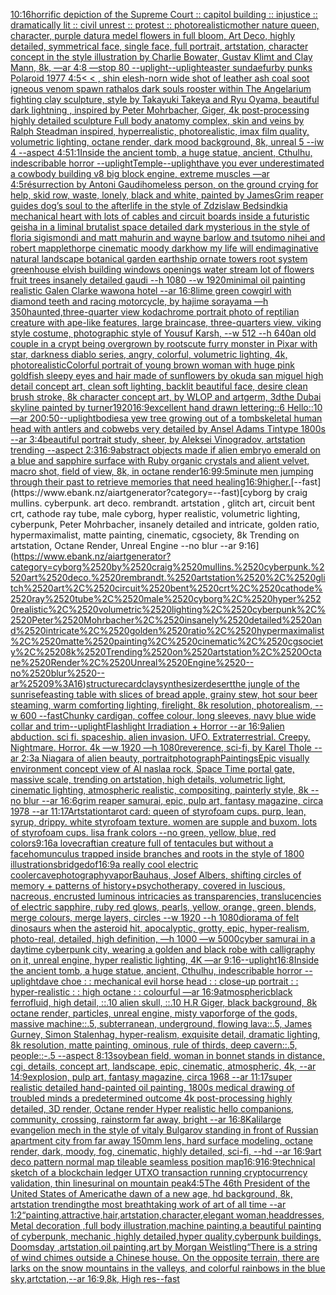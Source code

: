 [10:16](https://www.ebank.nz/aiartgenerator?category=10%3A16)[horrific depiction of the Supreme Court :: capitol building :: injustice :: dramatically lit :: civil unrest :: protest :: photorealistic](https://www.ebank.nz/aiartgenerator?category=horrific%2520depiction%2520of%2520the%2520Supreme%2520Court%2520%3A%3A%2520capitol%2520building%2520%3A%3A%2520injustice%2520%3A%3A%2520dramatically%2520lit%2520%3A%3A%2520civil%2520unrest%2520%3A%3A%2520protest%2520%3A%3A%2520photorealistic)[mother nature queen, character, purple datura medel flowers in full bloom, Art Deco, highly detailed, symmetrical face, single face, full portrait, artstation, character concept in the style illustration by Charlie Bowater, Gustav Klimt and Clay Mann, 8k, —ar 4:8 —stop 80 --uplight](https://www.ebank.nz/aiartgenerator?category=mother%2520nature%2520queen%2C%2520character%2C%2520purple%2520datura%2520medel%2520flowers%2520in%2520full%2520bloom%2C%2520Art%2520Deco%2C%2520highly%2520detailed%2C%2520symmetrical%2520face%2C%2520single%2520face%2C%2520full%2520portrait%2C%2520artstation%2C%2520character%2520concept%2520in%2520the%2520style%2520illustration%2520by%2520Charlie%2520Bowater%2C%2520Gustav%2520Klimt%2520and%2520Clay%2520Mann%2C%25208k%2C%2520%E2%80%94ar%25204%3A8%2520%E2%80%94stop%252080%2520--uplight)[--uplight](https://www.ebank.nz/aiartgenerator?category=--uplight)[easter sundae](https://www.ebank.nz/aiartgenerator?category=easter%2520sundae)[furby punks Polaroid 1977 4:5](https://www.ebank.nz/aiartgenerator?category=furby%2520punks%2520Polaroid%25201977%25204%3A5)[< < , shin elesh-norn wide shot of leather ash coal soot igneous venom spawn rathalos dark souls rooster within The Angelarium fighting clay sculpture, style by Takayuki Takeya and Ryu Oyama, beautiful dark lightning , inspired by Peter Mohrbacher, Giger, 4k post-processing highly detailed sculpture Full body anatomy complex, skin and veins by Ralph Steadman inspired, hyperrealistic, photorealistic, imax film quality, volumetric lighting, octane render, dark mood background, 8k, unreal 5 --iw 4 --aspect 4:5](https://www.ebank.nz/aiartgenerator?category=%3C%2520%3C%2520%2C%2520shin%2520elesh-norn%2520wide%2520shot%2520of%2520leather%2520ash%2520coal%2520soot%2520igneous%2520venom%2520spawn%2520rathalos%2520dark%2520souls%2520rooster%2520within%2520The%2520Angelarium%2520fighting%2520clay%2520sculpture%2C%2520style%2520by%2520Takayuki%2520Takeya%2520and%2520Ryu%2520Oyama%2C%2520beautiful%2520dark%2520lightning%2520%2C%2520inspired%2520by%2520Peter%2520Mohrbacher%2C%2520Giger%2C%25204k%2520post-processing%2520highly%2520detailed%2520sculpture%2520Full%2520body%2520anatomy%2520complex%2C%2520skin%2520and%2520veins%2520by%2520Ralph%2520Steadman%2520inspired%2C%2520hyperrealistic%2C%2520photorealistic%2C%2520imax%2520film%2520quality%2C%2520volumetric%2520lighting%2C%2520octane%2520render%2C%2520dark%2520mood%2520background%2C%25208k%2C%2520unreal%25205%2520--iw%25204%2520--aspect%25204%3A5)[1:1](https://www.ebank.nz/aiartgenerator?category=1%3A1)[Inside the ancient tomb, a huge statue, ancient, Cthulhu, indescribable horror --uplight](https://www.ebank.nz/aiartgenerator?category=Inside%2520the%2520ancient%2520tomb%2C%2520a%2520huge%2520statue%2C%2520ancient%2C%2520Cthulhu%2C%2520indescribable%2520horror%2520--uplight)[Temple](https://www.ebank.nz/aiartgenerator?category=Temple)[--uplight](https://www.ebank.nz/aiartgenerator?category=--uplight)[have you ever underestimated a cow](https://www.ebank.nz/aiartgenerator?category=have%2520you%2520ever%2520underestimated%2520a%2520cow)[body building v8 big block engine, extreme muscles —ar 4:5](https://www.ebank.nz/aiartgenerator?category=body%2520building%2520v8%2520big%2520block%2520engine%2C%2520extreme%2520muscles%2520%E2%80%94ar%25204%3A5)[résurrection by Antoni Gaudi](https://www.ebank.nz/aiartgenerator?category=r%C3%A9surrection%2520by%2520Antoni%2520Gaudi)[homeless person, on the ground crying for help, skid row, waste, lonely, black and white, painted by James](https://www.ebank.nz/aiartgenerator?category=homeless%2520person%2C%2520on%2520the%2520ground%2520crying%2520for%2520help%2C%2520skid%2520row%2C%2520waste%2C%2520lonely%2C%2520black%2520and%2520white%2C%2520painted%2520by%2520James)[Grim reaper guides dog’s soul to the afterlife in the style of Zdzislaw Bedsindki](https://www.ebank.nz/aiartgenerator?category=Grim%2520reaper%2520guides%2520dog%E2%80%99s%2520soul%2520to%2520the%2520afterlife%2520in%2520the%2520style%2520of%2520Zdzislaw%2520Bedsindki)[a mechanical heart with lots of cables and circuit boards inside a futuristic geisha in a liminal brutalist space detailed dark mysterious in the style of floria sigismondi and matt mahurin and wayne barlow and tsutomo nihei and robert mapplethorpe cinematic moody dark](https://www.ebank.nz/aiartgenerator?category=a%2520mechanical%2520heart%2520with%2520lots%2520of%2520cables%2520and%2520circuit%2520boards%2520inside%2520a%2520futuristic%2520geisha%2520in%2520a%2520liminal%2520brutalist%2520space%2520detailed%2520dark%2520mysterious%2520in%2520the%2520style%2520of%2520floria%2520sigismondi%2520and%2520matt%2520mahurin%2520and%2520wayne%2520barlow%2520and%2520tsutomo%2520nihei%2520and%2520robert%2520mapplethorpe%2520cinematic%2520moody%2520dark)[how my life will end](https://www.ebank.nz/aiartgenerator?category=how%2520my%2520life%2520will%2520end)[imaginative natural landscape botanical garden earthship ornate towers root system greenhouse elvish building windows openings water stream lot of flowers fruit trees insanely detailed gaudi --h 1080 --w 1920](https://www.ebank.nz/aiartgenerator?category=imaginative%2520natural%2520landscape%2520botanical%2520garden%2520earthship%2520ornate%2520towers%2520root%2520system%2520greenhouse%2520elvish%2520building%2520windows%2520openings%2520water%2520stream%2520lot%2520of%2520flowers%2520fruit%2520trees%2520insanely%2520detailed%2520gaudi%2520--h%25201080%2520--w%25201920)[minimal oil painting realistic Galen Clarke wawona hotel --ar 16:8](https://www.ebank.nz/aiartgenerator?category=minimal%2520oil%2520painting%2520realistic%2520Galen%2520Clarke%2520wawona%2520hotel%2520--ar%252016%3A8)[lime green cowgirl with diamond teeth and racing motorcycle, by hajime sorayama —h 350](https://www.ebank.nz/aiartgenerator?category=lime%2520green%2520cowgirl%2520with%2520diamond%2520teeth%2520and%2520racing%2520motorcycle%2C%2520by%2520hajime%2520sorayama%2520%E2%80%94h%2520350)[haunted,](https://www.ebank.nz/aiartgenerator?category=haunted%2C)[three-quarter view kodachrome portrait photo of reptilian creature with ape-like features, large braincase, three-quarters view, viking style costume, photographic style of Yousuf Karsh, --w 512 --h 640](https://www.ebank.nz/aiartgenerator?category=three-quarter%2520view%2520kodachrome%2520portrait%2520photo%2520of%2520reptilian%2520creature%2520with%2520ape-like%2520features%2C%2520large%2520braincase%2C%2520three-quarters%2520view%2C%2520viking%2520style%2520costume%2C%2520photographic%2520style%2520of%2520Yousuf%2520Karsh%2C%2520--w%2520512%2520--h%2520640)[an old couple in a crypt being overgrown by roots](https://www.ebank.nz/aiartgenerator?category=an%2520old%2520couple%2520in%2520a%2520crypt%2520being%2520overgrown%2520by%2520roots)[cute furry monster in Pixar with star, darkness diablo series, angry, colorful, volumetric lighting, 4k, photorealistic](https://www.ebank.nz/aiartgenerator?category=cute%2520furry%2520monster%2520in%2520Pixar%2520with%2520star%2C%2520darkness%2520diablo%2520series%2C%2520angry%2C%2520colorful%2C%2520volumetric%2520lighting%2C%25204k%2C%2520photorealistic)[Colorful portrait of young brown woman with huge pink goldfish sleepy eyes and hair made of sunflowers by okuda san miguel high detail concept art, clean soft lighting, backlit beautiful face, desire clean brush stroke, 8k character concept art, by WLOP and artgerm, 3d](https://www.ebank.nz/aiartgenerator?category=Colorful%2520portrait%2520of%2520young%2520brown%2520woman%2520with%2520huge%2520pink%2520goldfish%2520sleepy%2520eyes%2520and%2520hair%2520made%2520of%2520sunflowers%2520by%2520okuda%2520san%2520miguel%2520high%2520detail%2520concept%2520art%2C%2520clean%2520soft%2520lighting%2C%2520backlit%2520beautiful%2520face%2C%2520desire%2520clean%2520brush%2520stroke%2C%25208k%2520character%2520concept%2520art%2C%2520by%2520WLOP%2520and%2520artgerm%2C%25203d)[the Dubai skyline painted by turner](https://www.ebank.nz/aiartgenerator?category=the%2520Dubai%2520skyline%2520painted%2520by%2520turner)[1920](https://www.ebank.nz/aiartgenerator?category=1920)[16:9](https://www.ebank.nz/aiartgenerator?category=16%3A9)[excellent hand drawn lettering::6 Hello::10 —ar 200:50](https://www.ebank.nz/aiartgenerator?category=excellent%2520hand%2520drawn%2520lettering%3A%3A6%2520Hello%3A%3A10%2520%E2%80%94ar%2520200%3A50)[--uplight](https://www.ebank.nz/aiartgenerator?category=--uplight)[bodies](https://www.ebank.nz/aiartgenerator?category=bodies)[a yew tree growing out of a tomb](https://www.ebank.nz/aiartgenerator?category=a%2520yew%2520tree%2520growing%2520out%2520of%2520a%2520tomb)[skeletal human head with antlers and cobwebs very detailed by Ansel Adams Tintype 1800s --ar 3:4](https://www.ebank.nz/aiartgenerator?category=skeletal%2520human%2520head%2520with%2520antlers%2520and%2520cobwebs%2520very%2520detailed%2520by%2520Ansel%2520Adams%2520Tintype%25201800s%2520--ar%25203%3A4)[beautiful portrait study, sheer,  by Aleksei Vinogradov, artstation trending --aspect 2:3](https://www.ebank.nz/aiartgenerator?category=beautiful%2520portrait%2520study%2C%2520sheer%2C%2520%2520by%2520Aleksei%2520Vinogradov%2C%2520artstation%2520trending%2520--aspect%25202%3A3)[16:9](https://www.ebank.nz/aiartgenerator?category=16%3A9)[abstract objects made if alien embryo emerald on a blue and sapphire surface with Ruby organic crystals and alient velvet, macro shot, field of view, 8k, in octane render](https://www.ebank.nz/aiartgenerator?category=abstract%2520objects%2520made%2520if%2520alien%2520embryo%2520emerald%2520on%2520a%2520blue%2520and%2520sapphire%2520surface%2520with%2520Ruby%2520organic%2520crystals%2520and%2520alient%2520velvet%2C%2520macro%2520shot%2C%2520field%2520of%2520view%2C%25208k%2C%2520in%2520octane%2520render)[16:9](https://www.ebank.nz/aiartgenerator?category=16%3A9)[9:5](https://www.ebank.nz/aiartgenerator?category=9%3A5)[minute men jumping through their past to retrieve memories that need healing](https://www.ebank.nz/aiartgenerator?category=minute%2520men%2520jumping%2520through%2520their%2520past%2520to%2520retrieve%2520memories%2520that%2520need%2520healing)[16:9](https://www.ebank.nz/aiartgenerator?category=16%3A9)[higher.](https://www.ebank.nz/aiartgenerator?category=higher.)[--fast](https://www.ebank.nz/aiartgenerator?category=--fast)[cyborg by craig mullins. cyberpunk. art deco. rembrandt. artstation , glitch art, circuit bent crt, cathode ray tube, male cyborg, hyper realistic, volumetric lighting, cyberpunk, Peter Mohrbacher, insanely detailed and intricate, golden ratio, hypermaximalist, matte painting, cinematic, cgsociety, 8k Trending on artstation, Octane Render, Unreal Engine --no blur --ar 9:16](https://www.ebank.nz/aiartgenerator?category=cyborg%2520by%2520craig%2520mullins.%2520cyberpunk.%2520art%2520deco.%2520rembrandt.%2520artstation%2520%2C%2520glitch%2520art%2C%2520circuit%2520bent%2520crt%2C%2520cathode%2520ray%2520tube%2C%2520male%2520cyborg%2C%2520hyper%2520realistic%2C%2520volumetric%2520lighting%2C%2520cyberpunk%2C%2520Peter%2520Mohrbacher%2C%2520insanely%2520detailed%2520and%2520intricate%2C%2520golden%2520ratio%2C%2520hypermaximalist%2C%2520matte%2520painting%2C%2520cinematic%2C%2520cgsociety%2C%25208k%2520Trending%2520on%2520artstation%2C%2520Octane%2520Render%2C%2520Unreal%2520Engine%2520--no%2520blur%2520--ar%25209%3A16)[structure](https://www.ebank.nz/aiartgenerator?category=structure)[card](https://www.ebank.nz/aiartgenerator?category=card)[clay](https://www.ebank.nz/aiartgenerator?category=clay)[synthesizer](https://www.ebank.nz/aiartgenerator?category=synthesizer)[desert](https://www.ebank.nz/aiartgenerator?category=desert)[the jungle of the sunrise](https://www.ebank.nz/aiartgenerator?category=the%2520jungle%2520of%2520the%2520sunrise)[feasting table with slices of bread apple, grainy stew, hot sour beer steaming, warm comforting lighting, firelight, 8k resolution, photorealism, --w 600 --fast](https://www.ebank.nz/aiartgenerator?category=feasting%2520table%2520with%2520slices%2520of%2520bread%2520apple%2C%2520grainy%2520stew%2C%2520hot%2520sour%2520beer%2520steaming%2C%2520warm%2520comforting%2520lighting%2C%2520firelight%2C%25208k%2520resolution%2C%2520photorealism%2C%2520--w%2520600%2520--fast)[Chunky cardigan, coffee colour, long sleeves, navy blue wide collar and trim](https://www.ebank.nz/aiartgenerator?category=Chunky%2520cardigan%2C%2520coffee%2520colour%2C%2520long%2520sleeves%2C%2520navy%2520blue%2520wide%2520collar%2520and%2520trim)[--uplight](https://www.ebank.nz/aiartgenerator?category=--uplight)[Flashlight Irradiation + Horror --ar 16:9](https://www.ebank.nz/aiartgenerator?category=Flashlight%2520Irradiation%2520%2B%2520Horror%2520--ar%252016%3A9)[alien abduction. sci fi. spaceship. alien invasion. UFO. Extraterrestrial. Creepy. Nightmare. Horror.  4k —w 1920 —h 1080](https://www.ebank.nz/aiartgenerator?category=alien%2520abduction.%2520sci%2520fi.%2520spaceship.%2520alien%2520invasion.%2520UFO.%2520Extraterrestrial.%2520Creepy.%2520Nightmare.%2520Horror.%2520%25204k%2520%E2%80%94w%25201920%2520%E2%80%94h%25201080)[reverence, sci-fi, by Karel Thole --ar 2:3](https://www.ebank.nz/aiartgenerator?category=reverence%2C%2520sci-fi%2C%2520by%2520Karel%2520Thole%2520--ar%25202%3A3)[a Niagara of alien beauty, portrait](https://www.ebank.nz/aiartgenerator?category=a%2520Niagara%2520of%2520alien%2520beauty%2C%2520portrait)[photograph](https://www.ebank.nz/aiartgenerator?category=photograph)[Paintings](https://www.ebank.nz/aiartgenerator?category=Paintings)[Epic visually environment concept view of Al naslaa rock, Space Time portal gate, massive scale, trending on artstation, high details, volumetric light, cinematic lighting, atmospheric realistic, compositing, painterly style, 8k --no blur --ar 16:6](https://www.ebank.nz/aiartgenerator?category=Epic%2520visually%2520environment%2520concept%2520view%2520of%2520Al%2520naslaa%2520rock%2C%2520Space%2520Time%2520portal%2520gate%2C%2520massive%2520scale%2C%2520trending%2520on%2520artstation%2C%2520high%2520details%2C%2520volumetric%2520light%2C%2520cinematic%2520lighting%2C%2520atmospheric%2520realistic%2C%2520compositing%2C%2520painterly%2520style%2C%25208k%2520--no%2520blur%2520--ar%252016%3A6)[grim reaper samurai, epic, pulp art, fantasy magazine, circa 1978 --ar 11:17](https://www.ebank.nz/aiartgenerator?category=grim%2520reaper%2520samurai%2C%2520epic%2C%2520pulp%2520art%2C%2520fantasy%2520magazine%2C%2520circa%25201978%2520--ar%252011%3A17)[Artstation](https://www.ebank.nz/aiartgenerator?category=Artstation)[tarot card: queen of styrofoam cups. purp, lean, syrup, drippy. white styrofoam texture. women are supple and buxom. lots of styrofoam cups. lisa frank colors --no green, yellow, blue, red colors](https://www.ebank.nz/aiartgenerator?category=tarot%2520card%3A%2520queen%2520of%2520styrofoam%2520cups.%2520purp%2C%2520lean%2C%2520syrup%2C%2520drippy.%2520white%2520styrofoam%2520texture.%2520women%2520are%2520supple%2520and%2520buxom.%2520lots%2520of%2520styrofoam%2520cups.%2520lisa%2520frank%2520colors%2520--no%2520green%2C%2520yellow%2C%2520blue%2C%2520red%2520colors)[9:16](https://www.ebank.nz/aiartgenerator?category=9%3A16)[a lovecraftian creature full of tentacules but without a face](https://www.ebank.nz/aiartgenerator?category=a%2520lovecraftian%2520creature%2520full%2520of%2520tentacules%2520but%2520without%2520a%2520face)[homunculus trapped inside branches and roots in the style of 1800 illustrations](https://www.ebank.nz/aiartgenerator?category=homunculus%2520trapped%2520inside%2520branches%2520and%2520roots%2520in%2520the%2520style%2520of%25201800%2520illustrations)[bridge](https://www.ebank.nz/aiartgenerator?category=bridge)[dof](https://www.ebank.nz/aiartgenerator?category=dof)[16:9](https://www.ebank.nz/aiartgenerator?category=16%3A9)[a really cool electric cooler](https://www.ebank.nz/aiartgenerator?category=a%2520really%2520cool%2520electric%2520cooler)[cave](https://www.ebank.nz/aiartgenerator?category=cave)[photography](https://www.ebank.nz/aiartgenerator?category=photography)[vapor](https://www.ebank.nz/aiartgenerator?category=vapor)[Bauhaus, Josef Albers,  shifting circles of memory + patterns of history+psychotherapy, covered in luscious, nacreous, encrusted luminous intricacies as transparencies, translucencies of electric sapphire, ruby red glows, pearls, yellow, orange, green, blends, merge colours, merge layers, circles  --w 1920 --h 1080](https://www.ebank.nz/aiartgenerator?category=Bauhaus%2C%2520Josef%2520Albers%2C%2520%2520shifting%2520circles%2520of%2520memory%2520%2B%2520patterns%2520of%2520history%2Bpsychotherapy%2C%2520covered%2520in%2520luscious%2C%2520nacreous%2C%2520encrusted%2520luminous%2520intricacies%2520as%2520transparencies%2C%2520translucencies%2520of%2520electric%2520sapphire%2C%2520ruby%2520red%2520glows%2C%2520pearls%2C%2520yellow%2C%2520orange%2C%2520green%2C%2520blends%2C%2520merge%2520colours%2C%2520merge%2520layers%2C%2520circles%2520%2520--w%25201920%2520--h%25201080)[diorama of felt dinosaurs when the asteroid hit, apocalyptic, grotty, epic, hyper-realism, photo-real, detailed, high definition, —h 1000 —w 5000](https://www.ebank.nz/aiartgenerator?category=diorama%2520of%2520felt%2520dinosaurs%2520when%2520the%2520asteroid%2520hit%2C%2520apocalyptic%2C%2520grotty%2C%2520epic%2C%2520hyper-realism%2C%2520photo-real%2C%2520detailed%2C%2520high%2520definition%2C%2520%E2%80%94h%25201000%2520%E2%80%94w%25205000)[cyber samurai in a daytime cyberpunk city, wearing a golden and black robe with calligraphy on it, unreal engine, hyper realistic lighting, 4K —ar 9:16](https://www.ebank.nz/aiartgenerator?category=cyber%2520samurai%2520in%2520a%2520daytime%2520cyberpunk%2520city%2C%2520wearing%2520a%2520golden%2520and%2520black%2520robe%2520with%2520calligraphy%2520on%2520it%2C%2520unreal%2520engine%2C%2520hyper%2520realistic%2520lighting%2C%25204K%2520%E2%80%94ar%25209%3A16)[--uplight](https://www.ebank.nz/aiartgenerator?category=--uplight)[16:8](https://www.ebank.nz/aiartgenerator?category=16%3A8)[Inside the ancient tomb, a huge statue, ancient, Cthulhu, indescribable horror --uplight](https://www.ebank.nz/aiartgenerator?category=Inside%2520the%2520ancient%2520tomb%2C%2520a%2520huge%2520statue%2C%2520ancient%2C%2520Cthulhu%2C%2520indescribable%2520horror%2520--uplight)[dave choe : : mechanical evil horse head : : close-up portrait : : hyper-realistic : : high octane : : colourful —ar 16:9](https://www.ebank.nz/aiartgenerator?category=dave%2520choe%2520%3A%2520%3A%2520mechanical%2520evil%2520horse%2520head%2520%3A%2520%3A%2520close-up%2520portrait%2520%3A%2520%3A%2520hyper-realistic%2520%3A%2520%3A%2520high%2520octane%2520%3A%2520%3A%2520colourful%2520%E2%80%94ar%252016%3A9)[atmospheric](https://www.ebank.nz/aiartgenerator?category=atmospheric)[black ferrofluid, high detail, ::.10 alien skull, ::.10 H.R Giger, black background, 8k octane render, particles, unreal engine, misty vapor](https://www.ebank.nz/aiartgenerator?category=black%2520ferrofluid%2C%2520high%2520detail%2C%2520%3A%3A.10%2520alien%2520skull%2C%2520%3A%3A.10%2520H.R%2520Giger%2C%2520black%2520background%2C%25208k%2520octane%2520render%2C%2520particles%2C%2520unreal%2520engine%2C%2520misty%2520vapor)[forge of the gods, massive machine::.5, subterranean, underground, flowing lava::.5, James Gurney, Simon Stalenhag, hyper-realism, exquisite detail, dramatic lighting, 8k resolution, matte painting, ominous, rule of thirds, deep cavern::.5, people::-.5 --aspect 8:13](https://www.ebank.nz/aiartgenerator?category=forge%2520of%2520the%2520gods%2C%2520massive%2520machine%3A%3A.5%2C%2520subterranean%2C%2520underground%2C%2520flowing%2520lava%3A%3A.5%2C%2520James%2520Gurney%2C%2520Simon%2520Stalenhag%2C%2520hyper-realism%2C%2520exquisite%2520detail%2C%2520dramatic%2520lighting%2C%25208k%2520resolution%2C%2520matte%2520painting%2C%2520ominous%2C%2520rule%2520of%2520thirds%2C%2520deep%2520cavern%3A%3A.5%2C%2520people%3A%3A-.5%2520--aspect%25208%3A13)[soybean field, woman in bonnet stands in distance, cgi, details, concept art, landscape, epic, cinematic, atmospheric, 4k, --ar 14:9](https://www.ebank.nz/aiartgenerator?category=soybean%2520field%2C%2520woman%2520in%2520bonnet%2520stands%2520in%2520distance%2C%2520cgi%2C%2520details%2C%2520concept%2520art%2C%2520landscape%2C%2520epic%2C%2520cinematic%2C%2520atmospheric%2C%25204k%2C%2520--ar%252014%3A9)[explosion, pulp art, fantasy magazine, circa 1968 --ar 11:17](https://www.ebank.nz/aiartgenerator?category=explosion%2C%2520pulp%2520art%2C%2520fantasy%2520magazine%2C%2520circa%25201968%2520--ar%252011%3A17)[super realistic detailed hand-painted oil painting, 1800s medical drawing of troubled minds a predetermined outcome 4k post-processing highly detailed, 3D render, Octane render Hyper realistic hello companions, community, crossing, rainstorm far away, bright --ar 16:8](https://www.ebank.nz/aiartgenerator?category=super%2520realistic%2520detailed%2520hand-painted%2520oil%2520painting%2C%25201800s%2520medical%2520drawing%2520of%2520troubled%2520minds%2520a%2520predetermined%2520outcome%25204k%2520post-processing%2520highly%2520detailed%2C%25203D%2520render%2C%2520Octane%2520render%2520Hyper%2520realistic%2520hello%2520companions%2C%2520community%2C%2520crossing%2C%2520rainstorm%2520far%2520away%2C%2520bright%2520--ar%252016%3A8)[Kali](https://www.ebank.nz/aiartgenerator?category=Kali)[large evangelion mech in the style of vitaly Bulgarov standing in front of Russian apartment city from far away 150mm lens, hard surface modeling, octane render, dark, moody, fog, cinematic, highly detailed, sci-fi, --hd --ar 16:9](https://www.ebank.nz/aiartgenerator?category=large%2520evangelion%2520mech%2520in%2520the%2520style%2520of%2520vitaly%2520Bulgarov%2520standing%2520in%2520front%2520of%2520Russian%2520apartment%2520city%2520from%2520far%2520away%2520150mm%2520lens%2C%2520hard%2520surface%2520modeling%2C%2520octane%2520render%2C%2520dark%2C%2520moody%2C%2520fog%2C%2520cinematic%2C%2520highly%2520detailed%2C%2520sci-fi%2C%2520--hd%2520--ar%252016%3A9)[art deco pattern normal map tileable seamless position map](https://www.ebank.nz/aiartgenerator?category=art%2520deco%2520pattern%2520normal%2520map%2520tileable%2520seamless%2520position%2520map)[16:9](https://www.ebank.nz/aiartgenerator?category=16%3A9)[16:9](https://www.ebank.nz/aiartgenerator?category=16%3A9)[technical sketch of a blockchain ledger UTXO transaction running cryptocurrency validation, thin lines](https://www.ebank.nz/aiartgenerator?category=technical%2520sketch%2520of%2520a%2520blockchain%2520ledger%2520UTXO%2520transaction%2520running%2520cryptocurrency%2520validation%2C%2520thin%2520lines)[urinal on mountain peak](https://www.ebank.nz/aiartgenerator?category=urinal%2520on%2520mountain%2520peak)[4:5](https://www.ebank.nz/aiartgenerator?category=4%3A5)[The 46th President of the United States of America](https://www.ebank.nz/aiartgenerator?category=The%252046th%2520President%2520of%2520the%2520United%2520States%2520of%2520America)[the dawn of a new age, hd background, 8k, artstation trending](https://www.ebank.nz/aiartgenerator?category=the%2520dawn%2520of%2520a%2520new%2520age%2C%2520hd%2520background%2C%25208k%2C%2520artstation%2520trending)[the most breathtaking work of art of all time --ar 1:2](https://www.ebank.nz/aiartgenerator?category=the%2520most%2520breathtaking%2520work%2520of%2520art%2520of%2520all%2520time%2520--ar%25201%3A2)[“painting,attractive,hair,artstation,character,elegant woman,headdresses, Metal decoration ,full body illustration,machine painting,a beautiful painting of cyberpunk,  mechanic ,highly detailed,hyper quality,cyberpunk buildings, Doomsday ,artstation,oil painting,art by Morgan Weistling“](https://www.ebank.nz/aiartgenerator?category=%E2%80%9Cpainting%2Cattractive%2Chair%2Cartstation%2Ccharacter%2Celegant%2520woman%2Cheaddresses%2C%2520Metal%2520decoration%2520%2Cfull%2520body%2520illustration%2Cmachine%2520painting%2Ca%2520beautiful%2520painting%2520of%2520cyberpunk%2C%2520%2520mechanic%2520%2Chighly%2520detailed%2Chyper%2520quality%2Ccyberpunk%2520buildings%2C%2520Doomsday%2520%2Cartstation%2Coil%2520painting%2Cart%2520by%2520Morgan%2520Weistling%E2%80%9C)[There is a string of wind chimes outside a Chinese house. On the opposite terrain, there are larks on the snow mountains in the valleys, and colorful rainbows in the blue sky,artctation,--ar 16:9,8k, High res](https://www.ebank.nz/aiartgenerator?category=There%2520is%2520a%2520string%2520of%2520wind%2520chimes%2520outside%2520a%2520Chinese%2520house.%2520On%2520the%2520opposite%2520terrain%2C%2520there%2520are%2520larks%2520on%2520the%2520snow%2520mountains%2520in%2520the%2520valleys%2C%2520and%2520colorful%2520rainbows%2520in%2520the%2520blue%2520sky%2Cartctation%2C--ar%252016%3A9%2C8k%2C%2520High%2520res)[--fast](https://www.ebank.nz/aiartgenerator?category=--fast)